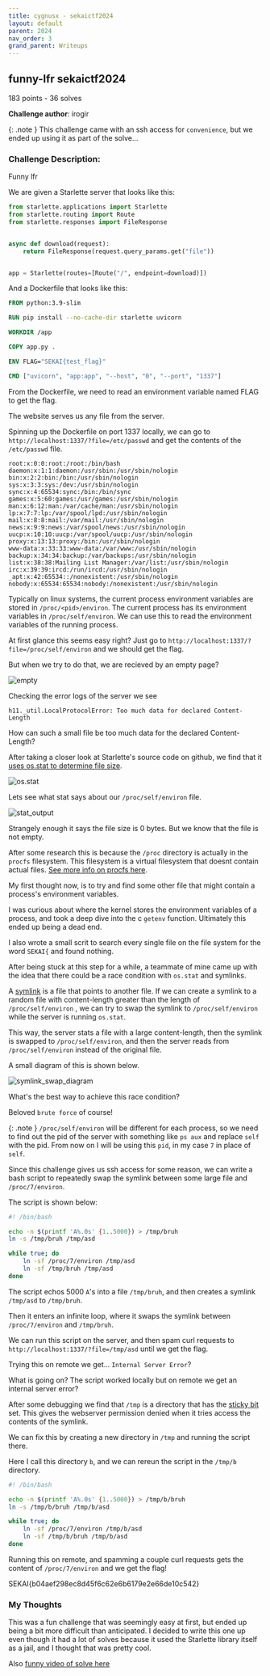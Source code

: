 ```yaml
---
title: cygnusx - sekaictf2024
layout: default
parent: 2024
nav_order: 3
grand_parent: Writeups
---
```


## funny-lfr sekaictf2024
183 points - 36 solves

**Challenge author**: irogir

{: .note }
This challenge came with an ssh access for `convenience`, but we ended up using it as part of the solve...

### Challenge Description: 
Funny lfr

We are given a Starlette server that looks like this:

```python
from starlette.applications import Starlette
from starlette.routing import Route
from starlette.responses import FileResponse


async def download(request):
    return FileResponse(request.query_params.get("file"))


app = Starlette(routes=[Route("/", endpoint=download)])
```

And a Dockerfile that looks like this:

```Dockerfile
FROM python:3.9-slim

RUN pip install --no-cache-dir starlette uvicorn

WORKDIR /app

COPY app.py .

ENV FLAG="SEKAI{test_flag}"

CMD ["uvicorn", "app:app", "--host", "0", "--port", "1337"]
```

From the Dockerfile, we need to read an environment variable named FLAG to get the flag.

The website serves us any file from the server.

Spinning up the Dockerfile on port 1337 locally, we can go to `http://localhost:1337/?file=/etc/passwd` and get the contents of the `/etc/passwd` file.

```
root:x:0:0:root:/root:/bin/bash
daemon:x:1:1:daemon:/usr/sbin:/usr/sbin/nologin
bin:x:2:2:bin:/bin:/usr/sbin/nologin
sys:x:3:3:sys:/dev:/usr/sbin/nologin
sync:x:4:65534:sync:/bin:/bin/sync
games:x:5:60:games:/usr/games:/usr/sbin/nologin
man:x:6:12:man:/var/cache/man:/usr/sbin/nologin
lp:x:7:7:lp:/var/spool/lpd:/usr/sbin/nologin
mail:x:8:8:mail:/var/mail:/usr/sbin/nologin
news:x:9:9:news:/var/spool/news:/usr/sbin/nologin
uucp:x:10:10:uucp:/var/spool/uucp:/usr/sbin/nologin
proxy:x:13:13:proxy:/bin:/usr/sbin/nologin
www-data:x:33:33:www-data:/var/www:/usr/sbin/nologin
backup:x:34:34:backup:/var/backups:/usr/sbin/nologin
list:x:38:38:Mailing List Manager:/var/list:/usr/sbin/nologin
irc:x:39:39:ircd:/run/ircd:/usr/sbin/nologin
_apt:x:42:65534::/nonexistent:/usr/sbin/nologin
nobody:x:65534:65534:nobody:/nonexistent:/usr/sbin/nologin
```

Typically on linux systems, the current process environment variables are stored in `/proc/<pid>/environ`. The current process has its environment variables in `/proc/self/environ`. We can use this to read the environment variables of the running process.

At first glance this seems easy right? Just go to `http://localhost:1337/?file=/proc/self/environ` and we should get the flag.

But when we try to do that, we are recieved by an empty page?

![empty](../../../images/empty_page.png)

Checking the error logs of the server we see 
```
h11._util.LocalProtocolError: Too much data for declared Content-Length
```

How can such a small file be too much data for the declared Content-Length?

After taking a closer look at Starlette's source code on github, we find that it [uses os.stat to determine file size](https://github.com/encode/starlette/blob/master/starlette/responses.py#L325).

![os.stat](../../../images/os_stat.png)

Lets see what stat says about our `/proc/self/environ` file.

![stat_output](../../../images/stat_output.png)

Strangely enough it says the file size is 0 bytes. But we know that the file is not empty.

After some research this is because the `/proc` directory is actually in the `procfs` filesystem. This filesystem is a virtual filesystem that doesnt contain actual files. [See more info on procfs here](https://en.wikipedia.org/wiki/Procfs).

My first thought now, is to try and find some other file that might contain a process's environment variables.

I was curious about where the kernel stores the environment variables of a process, and took a deep dive into the c `getenv` function. Ultimately this ended up being a dead end.

I also wrote a small scrit to search every single file on the file system for the word `SEKAI{` and found nothing.

After being stuck at this step for a while, a teammate of mine came up with the idea that there could be a race condition with `os.stat` and symlinks.

A [symlink](https://www.komprise.com/glossary_terms/symbolic-link/) is a file that points to another file. If we can create a symlink to a random file with content-length greater than the length of `/proc/self/environ` , we can try to swap the symlink to `/proc/self/environ` while the server is running `os.stat`.

This way, the server stats a file with a large content-length, then the symlink is swapped to `/proc/self/environ`, and then the server reads from `/proc/self/environ` instead of the original file.

A small diagram of this is shown below.

![symlink_swap_diagram](../../../images/symlink_swap_diagram.png)

What's the best way to achieve this race condition? 

Beloved `brute force` of course!

{: .note }
`/proc/self/environ` will be different for each process, so we need to find out the pid of the server with something like `ps aux` and replace `self` with the pid. From now on I will be using this `pid`, in my case `7` in place of `self`.

Since this challenge gives us ssh access for some reason, we can write a bash script to repeatedly swap the symlink between some large file and `/proc/7/environ`.

The script is shown below:

```bash
#! /bin/bash

echo -n $(printf 'A%.0s' {1..5000}) > /tmp/bruh
ln -s /tmp/bruh /tmp/asd

while true; do
    ln -sf /proc/7/environ /tmp/asd
    ln -sf /tmp/bruh /tmp/asd
done
```

The script echos 5000 `A`'s into a file `/tmp/bruh`, and then creates a symlink `/tmp/asd` to `/tmp/bruh`.

Then it enters an infinite loop, where it swaps the symlink between `/proc/7/environ` and `/tmp/bruh`.

We can run this script on the server, and then spam curl requests to `http://localhost:1337/?file=/tmp/asd` until we get the flag.

Trying this on remote we get... `Internal Server Error`?

What is going on? The script worked locally but on remote we get an internal server error?

After some debugging we find that `/tmp` is a directory that has the [sticky bit](https://en.wikipedia.org/wiki/Sticky_bit) set. This gives the webserver permission denied when it tries access the contents of the symlink.

We can fix this by creating a new directory in `/tmp` and running the script there.

Here I call this directory `b`, and we can rereun the script in the `/tmp/b` directory.

```bash
#! /bin/bash

echo -n $(printf 'A%.0s' {1..5000}) > /tmp/b/bruh
ln -s /tmp/b/bruh /tmp/b/asd

while true; do
    ln -sf /proc/7/environ /tmp/b/asd
    ln -sf /tmp/b/bruh /tmp/b/asd
done
```

Running this on remote, and spamming a couple curl requests gets the content of `/proc/7/environ` and we get the flag!

SEKAI{b04aef298ec8d45f6c62e6b6179e2e66de10c542}

### My Thoughts

This was a fun challenge that was seemingly easy at first, but ended up being a bit more difficult than anticipated. I decided to write this one up even though it had a lot of solves because it used the Starlette library itself as a jail, and I thought that was pretty cool. 

Also [funny video of solve here](https://streamable.com/iajafe)


